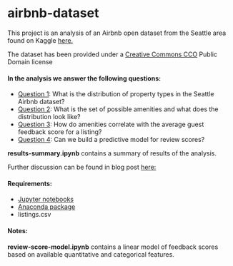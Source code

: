 # airbnb-dataset

This project is an analysis of an Airbnb open dataset from the Seattle area found on Kaggle <a href="https://www.kaggle.com/airbnb/seattle"> here.</a>

The dataset has been provided under a <a href="https://creativecommons.org/publicdomain/zero/1.0/">Creative Commons CCO</a> Public Domain license

#### In the analysis we answer the following questions:

- <u>Question 1</u>: What is the distribution of property types in the Seattle Airbnb dataset?
- <u>Question 2</u>: What is the set of possible amenities and what does the distribution look like?
- <u>Question 3</u>: How do amenities correlate with the average guest feedback score for a listing?
- <u>Question 4</u>: Can we build a predictive model for review scores?

<b>results-summary.ipynb</b> contains a summary of results of the analysis.

Further discussion can be found in blog post <a href="https://medium.com/@bwblock/how-data-science-can-make-you-a-better-airbnb-host-242b57227283">here:</a>

#### Requirements:

- <a href="https://jupyter.org/"> Jupyter notebooks </a>
- <a href="https://www.anaconda.com/"> Anaconda package</a>
- listings.csv

#### Notes:

<b>review-score-model.ipynb</b> contains a linear model of feedback scores based on available quantitative and categorical features.



